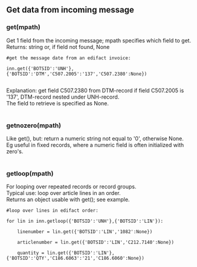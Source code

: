 ## Get data from incoming message ##

### get(mpath) ###
Get 1 field from the incoming message; mpath specifies which field to get.
Returns: string or, if field not found, None<br>
<pre><code>#get the message date from an edifact invoice:<br>
inn.get({'BOTSID':'UNH'},{'BOTSID':'DTM','C507.2005':'137','C507.2380':None}) <br>
</code></pre>
Explanation: get field C507.2380 from DTM-record if field C507.2005 is '137', DTM-record nested under UNH-record.<br>
The field to retrieve is specified as None.<br>
<br>
<h3>getnozero(mpath)</h3>
Like get(), but: return a numeric string not equal to '0', otherwise None.<br>
Eg useful in fixed records, where a numeric field is often initialized with zero's.<br>
<br>
<h3>getloop(mpath)</h3>
For looping over repeated records or record groups.<br>
Typical use: loop over article lines in an order.<br>
Returns an object usable with get(); see example.<br>
<pre><code>#loop over lines in edifact order:<br>
for lin in inn.getloop({'BOTSID':'UNH'},{'BOTSID':'LIN'}):<br>
    linenumber = lin.get({'BOTSID':'LIN','1082':None})<br>
    articlenumber = lin.get({'BOTSID':'LIN','C212.7140':None})<br>
    quantity = lin.get({'BOTSID':'LIN'},{'BOTSID':'QTY','C186.6063':'21','C186.6060':None})<br>
</code></pre>